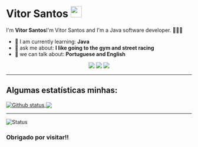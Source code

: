 # Vitor Santos <img src="https://github.com/TheDudeThatCode/TheDudeThatCode/blob/master/Assets/Mario_Hello_Big.gif" width="30px">

I'm <strong>Vitor Santos</strong>I'm Vitor Santos and I'm a Java software developer. <strong></strong> 👨🏻‍💻 

- 🚀 I am currently learning: <strong>Java</strong> 
- 💬 ask me about: <strong>I like going to the gym and street racing </strong>
- 📣 we can talk about: <strong>Portuguese and English</strong>

<div align="center">

  <a href="#" alt="Email">
    <img src="https://img.shields.io/badge/-Gmail-FF0000?style=flat-square&labelColor=FF0000&logo=gmail&logoColor=white&link=vitorvitorsantos2015@hotmail.com"/></a>

  <a href="#" alt="Linkedin">
    <img src="https://img.shields.io/badge/-Linkedin-0e76a8?style=flat-square&logo=Linkedin&logoColor=white&link=https://www.linkedin.com/in/vitorsantosll/" /></a>

  <a href="#" alt="Instagram">
    <img src="https://img.shields.io/badge/-Instagram-DF0174?style=flat-square&labelColor=DF0174&logo=instagram&logoColor=white&link=https://www.instagram.com/vitor.santos.ll/"/></a>

</div>


___

## Algumas estatísticas minhas:

<a href="https://github.com/VitorrSantoss">
  <img align="center" src="https://github-readme-stats.vercel.app/api?username=VitorrSantoss&show_icons=true&theme=radical" alt="Github status" />
</a>
<a href="https://github.com/VitorrSantoss">
  <img align="center" src="https://github-readme-stats.vercel.app/api/top-langs/?username=VitorrSantoss&layout=compact&theme=radical" />
</a>


___
<p align="left"> <img src="https://komarev.com/ghpvc/?username=VitorrSantoss" alt="Status" /> </p>

### Obrigado por visitar!!


